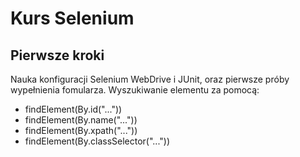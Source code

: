 # Kurs Selenium
## Pierwsze kroki
Nauka konfiguracji Selenium WebDrive i JUnit, oraz pierwsze próby wypełnienia fomularza.
Wyszukiwanie elementu za pomocą:
* findElement(By.id("..."))
* findElement(By.name("..."))
* findElement(By.xpath("..."))
* findElement(By.classSelector("..."))

